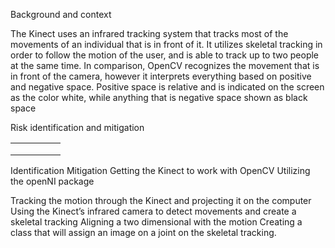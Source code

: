 Background and context

The Kinect uses an infrared tracking system that tracks most of the movements of an individual that is in front of it. It utilizes skeletal tracking in order to follow the motion of the user, and is able to track up to two people at the same time. In comparison, OpenCV recognizes the movement that is in front of the camera, however it interprets everything based on positive and negative space. Positive space is relative and is indicated on the screen as the color white, while anything that is negative space shown as black space


Risk identification and mitigation

|   |   |   |   |   |
|---|---|---|---|---|
|   |   |   |   |   |
|   |   |   |   |   |
|   |   |   |   |   |

Identification
Mitigation
Getting the Kinect to work with OpenCV
Utilizing the openNI package


Tracking the motion through the Kinect and projecting it on the computer
Using the Kinect’s infrared camera to detect movements and create a skeletal tracking
Aligning a two dimensional with the motion
Creating a class that will assign an image on a joint on the skeletal tracking.
